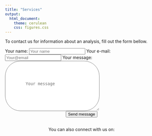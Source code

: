 ```yaml
---
title: "Services"
output: 
  html_document:
    theme: cerulean
    css: figures.css
---
```


<script src="https://kit.fontawesome.com/0af1a424a5.js"></script>

To contact us for information about an analysis, fill out the form bellow.

<div rows=3>
<form action="https://formspree.io/xqkpnbaw" id="contactform" method="POST">

<label >
    Your name: </label>  <input type="text" name="name" placeholder="Your name"/>
  
<label>
    Your e-mail: </label> <input type="email" name="_replyto" placeholder="Your@email"/>
   


<input type="hidden" name="_subject" value="MaKaCo contact" />


<label>
    Your message: </label> 
   
   <textarea name="message" placeholder="Your message" style="padding: 5em; border-radius: 50px;"></textarea>
 


<input type="hidden" name="_gotcha" />
    
<div align="center">
<input type="submit" value="Send message" align="center" />
</div>
</form>

</div>

<br>
<div align="center">
You can also connect with us on: 

<span style="font-size: 2em">[<i class="fab fa-github"></i>](https://github.com/makacom)     [<i class="fab fa-twitter"></i>]()     [<i class="fab fa-linkedin-in"></i>]()  </span></div>